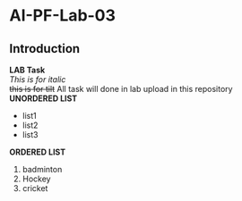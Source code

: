 # AI-PF-Lab-03
## Introduction
**LAB Task**
<br/>
_This is for italic_
<br/>
~~this is for tilt~~
All task will done in lab upload in this repository
<br/>
**UNORDERED LIST**
- list1
- list2
- list3


**ORDERED LIST**

1. badminton
2. Hockey
3. cricket
  
